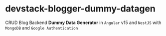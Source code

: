 # devstack-blogger-dummy-datagen
CRUD Blog Backend **Dummy Data Generator** in `Angular` v15 and `NestJS` with `MongoDB` and `Google Authentication`
